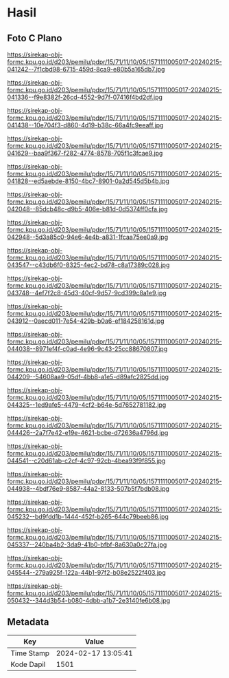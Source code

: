 # Hasil

## Foto C Plano

https://sirekap-obj-formc.kpu.go.id/d203/pemilu/pdpr/15/71/11/10/05/1571111005017-20240215-041242--7f1cbd98-6715-459d-8ca9-e80b5a165db7.jpg

https://sirekap-obj-formc.kpu.go.id/d203/pemilu/pdpr/15/71/11/10/05/1571111005017-20240215-041336--f9e8382f-26cd-4552-9d7f-07416f4bd2df.jpg

https://sirekap-obj-formc.kpu.go.id/d203/pemilu/pdpr/15/71/11/10/05/1571111005017-20240215-041438--10e704f3-d860-4d19-b38c-66a4fc9eeaff.jpg

https://sirekap-obj-formc.kpu.go.id/d203/pemilu/pdpr/15/71/11/10/05/1571111005017-20240215-041629--baa9f367-f282-4774-8578-705f1c3fcae9.jpg

https://sirekap-obj-formc.kpu.go.id/d203/pemilu/pdpr/15/71/11/10/05/1571111005017-20240215-041828--ed5aebde-8150-4bc7-8901-0a2d545d5b4b.jpg

https://sirekap-obj-formc.kpu.go.id/d203/pemilu/pdpr/15/71/11/10/05/1571111005017-20240215-042048--85dcb48c-d9b5-406e-b81d-0d5374ff0cfa.jpg

https://sirekap-obj-formc.kpu.go.id/d203/pemilu/pdpr/15/71/11/10/05/1571111005017-20240215-042948--5d3a85c0-94e6-4e4b-a831-1fcaa75ee0a9.jpg

https://sirekap-obj-formc.kpu.go.id/d203/pemilu/pdpr/15/71/11/10/05/1571111005017-20240215-043547--c43db6f0-8325-4ec2-bd78-c8a17389c028.jpg

https://sirekap-obj-formc.kpu.go.id/d203/pemilu/pdpr/15/71/11/10/05/1571111005017-20240215-043748--4ef7f2c8-45d3-40cf-9d57-9cd399c8a1e9.jpg

https://sirekap-obj-formc.kpu.go.id/d203/pemilu/pdpr/15/71/11/10/05/1571111005017-20240215-043912--0aecd011-7e54-429b-b0a6-ef184258161d.jpg

https://sirekap-obj-formc.kpu.go.id/d203/pemilu/pdpr/15/71/11/10/05/1571111005017-20240215-044038--8971ef4f-c0ad-4e96-9c43-25cc88670807.jpg

https://sirekap-obj-formc.kpu.go.id/d203/pemilu/pdpr/15/71/11/10/05/1571111005017-20240215-044209--54608aa9-05df-4bb8-a1e5-d89afc2825dd.jpg

https://sirekap-obj-formc.kpu.go.id/d203/pemilu/pdpr/15/71/11/10/05/1571111005017-20240215-044325--1ed9afe5-4479-4cf2-b64e-5d7652781182.jpg

https://sirekap-obj-formc.kpu.go.id/d203/pemilu/pdpr/15/71/11/10/05/1571111005017-20240215-044426--2a7f7e42-e19e-4621-bcbe-d72636a4796d.jpg

https://sirekap-obj-formc.kpu.go.id/d203/pemilu/pdpr/15/71/11/10/05/1571111005017-20240215-044541--c20d61ab-c2cf-4c97-92cb-4bea93f9f855.jpg

https://sirekap-obj-formc.kpu.go.id/d203/pemilu/pdpr/15/71/11/10/05/1571111005017-20240215-044938--4bdf76e9-8587-44a2-8133-507b5f7bdb08.jpg

https://sirekap-obj-formc.kpu.go.id/d203/pemilu/pdpr/15/71/11/10/05/1571111005017-20240215-045232--bd9fdd1b-1444-452f-b265-644c79beeb86.jpg

https://sirekap-obj-formc.kpu.go.id/d203/pemilu/pdpr/15/71/11/10/05/1571111005017-20240215-045337--240ba4b2-3da9-41b0-bfbf-8a630a0c27fa.jpg

https://sirekap-obj-formc.kpu.go.id/d203/pemilu/pdpr/15/71/11/10/05/1571111005017-20240215-045544--279a925f-122a-44b1-97f2-b08e2522f403.jpg

https://sirekap-obj-formc.kpu.go.id/d203/pemilu/pdpr/15/71/11/10/05/1571111005017-20240215-050432--344d3b54-b080-4dbb-a1b7-2e3140fe6b08.jpg


## Metadata

| Key        | Value               |
| ---------- | ------------------- |
| Time Stamp | 2024-02-17 13:05:41 |
| Kode Dapil | 1501                |




